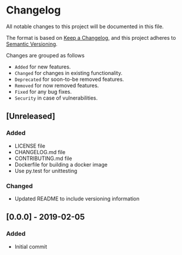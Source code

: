 # Changelog
All notable changes to this project will be documented in this file.

The format is based on [Keep a Changelog](https://keepachangelog.com/en/1.0.0/),
and this project adheres to [Semantic Versioning](https://semver.org/spec/v2.0.0.html).

Changes are grouped as follows
- `Added` for new features.
- `Changed` for changes in existing functionality.
- `Deprecated` for soon-to-be removed features.
- `Removed` for now removed features.
- `Fixed` for any bug fixes.
- `Security` in case of vulnerabilities.


## [Unreleased]
### Added
- LICENSE file
- CHANGELOG.md file
- CONTRIBUTING.md file
- Dockerfile for building a docker image
- Use py.test for unittesting

### Changed
- Updated README to include versioning information

## [0.0.0] - 2019-02-05
### Added
- Initial commit

